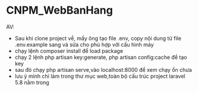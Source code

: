 # CNPM_WebBanHang

AV:
+ Sau khi clone project về, mấy ông tạo file .env, copy nội dung từ file .env.example sang và sửa cho phù hợp với cấu hình máy
+ chạy lệnh composer install để load package
+ chạy 2 lệnh
php artisan key:generate,
php artisan config:cache
để tạo key
+ sau đó chạy php artisan serve,vào localhost:8000 để xem chạy ổn chưa
+ lưu ý mình chỉ làm trong thư mục web,toàn bộ cấu trúc project laravel 5.8 nằm trong 

